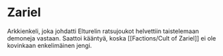 # Zariel
Arkkienkeli, joka johdatti Elturelin ratsujoukot helvettiin taistelemaan demoneja vastaan. Saattoi kääntyä, koska [[Factions/Cult of Zariel]] ei ole kovinkaan enkelimäinen jengi.